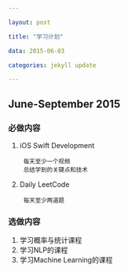 ```yaml
---

layout: post

title: "学习计划"

data: 2015-06-03

categories: jekyll update

---
```


## June-September 2015

### 必做内容

1. iOS Swift Development

		每天至少一个视频
		总结学到的关键点和技术
	
2. Daily LeetCode 

		每天至少两道题


### 选做内容

1. 学习概率与统计课程
2. 学习NLP的课程
3. 学习Machine Learning的课程
